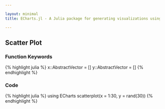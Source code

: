 ```yaml
---

layout: minimal
title: ECharts.jl - A Julia package for generating visualizations using ECharts

---
```


## Scatter Plot

### Function Keywords
{% highlight julia %}
x::AbstractVector = []
y::AbstractVector = []
{% endhighlight %}

### Code
{% highlight julia %}
using ECharts
scatterplot(x = 1:30, y = rand(30))
{% endhighlight %}

<div id="scatter" style="height:400px;width:800px;"></div>
<script type="text/javascript">
    // Initialize after dom ready
    var myChart = echarts.init(document.getElementById("scatter"));

    // Load data into the ECharts instance
    myChart.setOption({"xAxis":[{"show":true,"data":[1.0,2.0,3.0,4.0,5.0,6.0,7.0,8.0,9.0,10.0,11.0,12.0,13.0,14.0,15.0,16.0,17.0,18.0,19.0,20.0,21.0,22.0,23.0,24.0,25.0,26.0,27.0,28.0,29.0,30.0],"type":"category"}],"yAxis":[{"show":true,"type":"value"}],"toolbox":{"itemGap":15,"show":false,"x":"right","feature":{},"orient":"vertical","y":"center"},"title":{},"series":[{"data":[0.28349037481431383,0.7779501781342211,0.5034440179017441,0.025535025772706055,0.6183463419067843,0.4288179088209456,0.2634386479202955,0.05255994192478419,0.3957871564877886,0.1980999405728805,0.21219556161459274,0.39069746174715525,0.1331723440449284,0.31737347363879564,0.9733990953658405,0.6857222361850577,0.5501104994151236,0.8740011821737608,0.21468315301631802,0.8186274264041322,0.9676316667608766,0.5812029667394709,0.8919983593065945,0.29503481636592777,0.6710642075732647,0.04064753977127866,0.20677311746585803,0.11074273794658196,0.5734841870800895,0.607140501804825],"smooth":false,"type":"scatter"}],"backgroundColor":"rgba(0,0,0,0)"});
</script>
